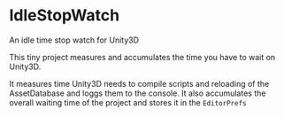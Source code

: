 # IdleStopWatch
An idle time stop watch for Unity3D

This tiny project measures and accumulates the time you have to wait on Unity3D.

It measures time Unity3D needs to compile scripts and reloading of the AssetDatabase and loggs them to the console. 
It also accumulates the overall waiting time of the project and stores it in the `EditorPrefs`
